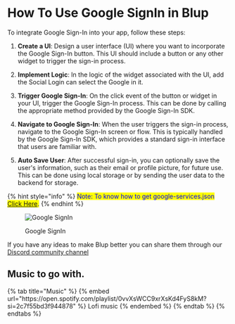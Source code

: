 # How To Use Google SignIn in Blup

To integrate Google Sign-In into your app, follow these steps:

1. **Create a UI**: Design a user interface (UI) where you want to incorporate the Google Sign-In button. This UI should include a button or any other widget to trigger the sign-in process.

2. **Implement Logic**: In the logic of the widget associated with the UI, add the Social Login can select the Google in it.

3. **Trigger Google Sign-In**: On the click event of the button or widget in your UI, trigger the Google Sign-In process. This can be done by calling the appropriate method provided by the Google Sign-In SDK.

4. **Navigate to Google Sign-In**: When the user triggers the sign-in process, navigate to the Google Sign-In screen or flow. This is typically handled by the Google Sign-In SDK, which provides a standard sign-in interface that users are familiar with.

5. **Auto Save User**: After successful sign-in, you can optionally save the user's information, such as their email or profile picture, for future use. This can be done using local storage or by sending the user data to the backend for storage.

{% hint style="info" %}
<mark style="color:blue;">Note: To know how to get google-services.json [Click Here](https://support.google.com/firebase/answer/7015592?hl=en#zippy=%2Cin-this-article).</mark>
{% endhint %}

<figure><img src=".gitbook/assets/google-singin-.gif" alt="Google SignIn"><figcaption><p>Google SignIn</p></figcaption></figure>

If you have any ideas to make Blup better you can share them through our [Discord community channel ](https://discord.com/channels/940632966093234176/965313562425823303)

## Music to go with.
 
<div class="container">
  {% tab title="Music" %}
  {% embed url="https://open.spotify.com/playlist/0vvXsWCC9xrXsKd4FyS8kM?si=2c7f55bd3f944878" %}
  Lofi music
  {% endembed %}
  {% endtab %}
  {% endtabs %}
</div>
